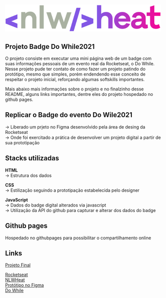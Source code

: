 # [![NLWHeat](https://raw.githubusercontent.com/huannvictor/NLWHeat/master/images/nlwheat.svg)](https://nextlevelweek.com/episodios/origin/aula-1/edicao/7?utm_source=convertkit?utm_medium=email?utm_campaign=nlwheat?utm_term=leadsorigin?utm_content=aula_1)

## Projeto Badge Do While2021
O projeto consiste em executar uma mini página web de um badge com suas informações pessoais de um evento real da Rocketseat, o Do While.  
Nesse projeto pude ter contato de como fazer um projeto patindo do protótipo, mesmo que simples, porém endendendo esse conceito de respeitar o projeto inicial, reforçando algumas softskills importantes.  

Mais abaixo mais informações sobre o projeto e no finalzinho desse README, alguns links importantes, dentre eles do projeto hospedado no github pages.  

## Replicar o Badge do evento Do Wile2021

→ Liberado um prjeto no Figma desenvolvido pela área de desing da Rocketseat  
→ Onde foi exercitado a prática de desenvolver um projeto digital a partir de sua prototipação  

## Stacks utilizadas

**HTML**  
→ Estrutura dos dados  

**CSS**  
→ Estilização seguindo a prototipação estabelecida pelo designer  

**JavaScript**  
→ Dados do badge digital alterados via javascript  
→ Utilização da API do github para capturar e alterar dos dados do badge  

## Github pages

Hospedado no githubpages para possibilitar o compartilhamento online

## Links

[Projeto Final](https://huannvictor.github.io/NLWHeat/)  

[Rocketseat](https://www.rocketseat.com.br/)  
[NLWHeat](https://nextlevelweek.com/episodios/origin/aula-1/edicao/7?utm_source=convertkit?utm_medium=email?utm_campaign=nlwheat?utm_term=leadsorigin?utm_content=aula_1)  
[Protótipo no Figma](https://www.figma.com/file/fsQDuALNZg6xN3lkBdKzIe/%5BNLW-Heat---Mission%3A-Origin%5D-DoWhile2021-(Community)?node-id=61385%3A259)  
[Do While](https://dowhile.io/inscricao?utm_source=nlw?utm_medium=organic?utm_campaign=captacao_dw21?utm_term=aulas?utm_content=banner)  
